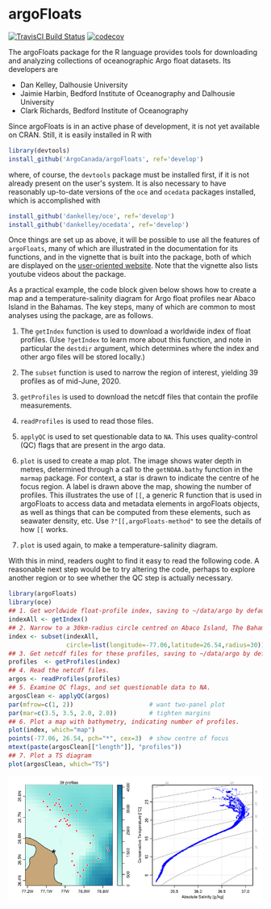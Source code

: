 # argoFloats

[![TravisCI Build Status](https://travis-ci.org/ArgoCanada/argoFloats.svg?branch=develop)](https://travis-ci.org/ArgoCanada/argoFloats)
[![codecov](https://codecov.io/gh/ArgoCanada/argoFloats/branch/develop/graph/badge.svg)](https://codecov.io/gh/ArgoCanada/argoFloats)

The argoFloats package for the R language provides tools for downloading and
analyzing collections of oceanographic Argo float datasets.  Its developers are
* Dan Kelley, Dalhousie University
* Jaimie Harbin, Bedford Institute of Oceanography and Dalhousie University
* Clark Richards, Bedford Institute of Oceanography

Since argoFloats is in an active phase of development, it is not yet
available on CRAN.  Still, it is easily installed in R with
```R
library(devtools)
install_github('ArgoCanada/argoFloats', ref='develop')
```
where, of course, the `devtools` package must be installed first, if it is not
already present on the user's system.  It is also necessary to have reasonably
up-to-date versions of the `oce` and `ocedata` packages installed, which is
accomplished with
```R
install_github('dankelley/oce', ref='develop')
install_github('dankelley/ocedata', ref='develop')
```

Once things are set up as above, it will be possible to use all the features of
`argoFloats`, many of which are illustrated in the documentation for its
functions, and in the vignette that is built into the package, both of which
are displayed on the [user-oriented
website](https://argocanada.github.io/argoFloats/index.html). Note that the
vignette also lists youtube videos about the package.

As a practical example, the code block given below shows how to create a map
and a temperature-salinity diagram for Argo float profiles near Abaco Island in
the Bahamas. The key steps, many of which are common to most analyses using the
package, are as follows.

1. The `getIndex` function is used to download a worldwide index of float
   profiles.  (Use `?getIndex` to learn more about this function, and note in
particular the `destdir` argument, which determines where the index and other
argo files will be stored locally.)

2. The `subset` function is used to narrow the region of interest, yielding 39
   profiles as of mid-June, 2020.

3. `getProfiles` is used to download the netcdf files that contain the profile
   measurements.

4. `readProfiles` is used to read those files.

5. `applyQC` is used to set questionable data to `NA`.  This uses
   quality-control (QC) flags that are present in the argo data.

6. `plot` is used to create a map plot.  The image shows water depth in metres,
   determined through a call to the `getNOAA.bathy` function in the `marmap`
package. For context, a star is drawn to indicate the centre of he focus
region.  A label is drawn above the map, showing the number of profiles.  This
illustrates the use of `[[`, a generic R function that is used in argoFloats to
access data and metadata elements in argoFloats objects, as well as things that
can be computed from these elements, such as seawater density, etc.  Use
`?"[[,argoFloats-method"` to see the details of how `[[` works.

7. `plot` is used again, to make a temperature-salinity diagram.

With this in mind, readers ought to find it easy to read the following code.  A
reasonable next step would be to try altering the code, perhaps to explore
another region or to see whether the QC step is actually necessary.

```R
library(argoFloats)
library(oce)
## 1. Get worldwide float-profile index, saving to ~/data/argo by default.
indexAll <- getIndex()
## 2. Narrow to a 30km-radius circle centred on Abaco Island, The Bahamas.
index <- subset(indexAll,
                circle=list(longitude=-77.06,latitude=26.54,radius=30))
## 3. Get netcdf files for these profiles, saving to ~/data/argo by default.
profiles  <- getProfiles(index)
## 4. Read the netcdf files.
argos <- readProfiles(profiles)
## 5. Examine QC flags, and set questionable data to NA.
argosClean <- applyQC(argos)
par(mfrow=c(1, 2))                     # want two-panel plot
par(mar=c(3.5, 3.5, 2.0, 2.0))         # tighten margins
## 6. Plot a map with bathymetry, indicating number of profiles.
plot(index, which="map")
points(-77.06, 26.54, pch="*", cex=3)  # show centre of focus
mtext(paste(argosClean[["length"]], "profiles"))
## 7. Plot a TS diagram
plot(argosClean, which="TS")
```
![Sample TS plot.](exampleTS.png)

